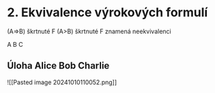 # 2. Ekvivalence výrokových formulí
(A=>B) škrtnuté F (A>B)
škrtnuté F znamená neekvivalenci

A B C
## Úloha Alice Bob Charlie
![[Pasted image 20241010110052.png]]